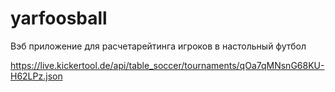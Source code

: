 # yarfoosball
Вэб приложение для расчетарейтинга игроков в настольный футбол


https://live.kickertool.de/api/table_soccer/tournaments/qOa7qMNsnG68KU-H62LPz.json
